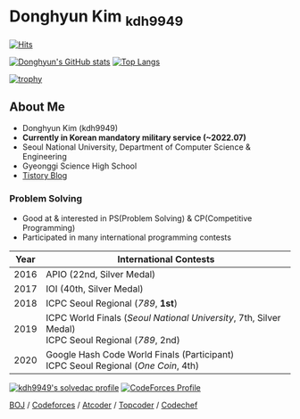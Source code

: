 # Donghyun Kim <sub>kdh9949</sub>

[![Hits](https://hits.seeyoufarm.com/api/count/incr/badge.svg?url=https%3A%2F%2Fgithub.com%2Fkdh9949%2Fkdh9949&count_bg=%2379C83D&title_bg=%23555555&icon=&icon_color=%23E7E7E7&title=hits&edge_flat=false)](https://hits.seeyoufarm.com)

[![Donghyun's GitHub stats](https://github-readme-stats.vercel.app/api?username=kdh9949)](https://github.com/anuraghazra/github-readme-stats) [![Top Langs](https://github-readme-stats.vercel.app/api/top-langs/?username=kdh9949)](https://github.com/kdh9949)

[![trophy](https://github-profile-trophy.vercel.app/?username=kdh9949)](https://github.com/ryo-ma/github-profile-trophy)

## About Me

* Donghyun Kim (kdh9949)
* **Currently in Korean mandatory military service (~2022.07)**
* Seoul National University, Department of Computer Science & Engineering
* Gyeonggi Science High School
* [Tistory Blog](https://kdh9949.tistory.com)

### Problem Solving

* Good at & interested in PS(Problem Solving) & CP(Competitive Programming)
* Participated in many international programming contests

| Year | International Contests |
|:----:| -------- |
| 2016 | APIO (22nd, Silver Medal) |
| 2017 | IOI (40th, Silver Medal) |
| 2018 | ICPC Seoul Regional (_789_, **1st**) |
| 2019 | ICPC World Finals (_Seoul National University_, 7th, Silver Medal) <br> ICPC Seoul Regional (_789_, 2nd) |
| 2020 | Google Hash Code World Finals (Participant) <br> ICPC Seoul Regional (_One Coin_, 4th) |

[![kdh9949's solvedac profile](http://mazassumnida.wtf/api/v2/generate_badge?boj=kdh9949)](https://solved.ac/profile/kdh9949) [![CodeForces Profile](http://cf.leed.at/?id=kdh9949)](https://codeforces.com/profile/kdh9949)

[BOJ](https://www.acmicpc.net/user/kdh9949) / [Codeforces](http://codeforces.com/profile/kdh9949) / [Atcoder](https://atcoder.jp/users/kdh9949) / [Topcoder](https://www.topcoder.com/members/kdh9949/details/?track=DATA_SCIENCE&subTrack=SRM) / [Codechef](https://www.codechef.com/users/kdh9949)
